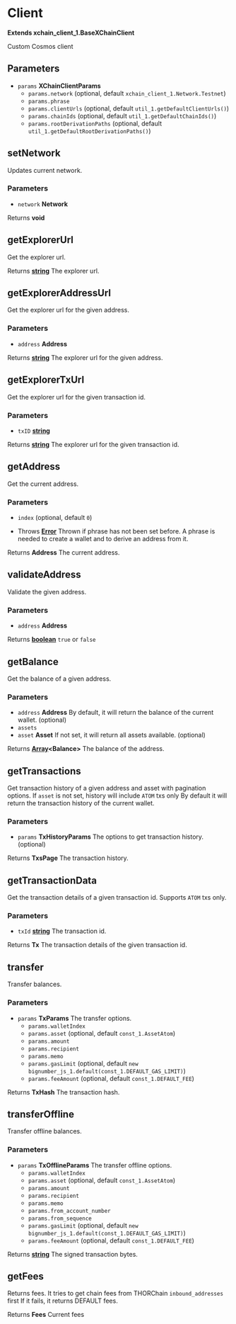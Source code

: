# Client

**Extends xchain_client_1.BaseXChainClient**

Custom Cosmos client

## Parameters

-   `params` **XChainClientParams** 
    -   `params.network`   (optional, default `xchain_client_1.Network.Testnet`)
    -   `params.phrase`  
    -   `params.clientUrls`   (optional, default `util_1.getDefaultClientUrls()`)
    -   `params.chainIds`   (optional, default `util_1.getDefaultChainIds()`)
    -   `params.rootDerivationPaths`   (optional, default `util_1.getDefaultRootDerivationPaths()`)

## setNetwork

Updates current network.

### Parameters

-   `network` **Network** 

Returns **void** 

## getExplorerUrl

Get the explorer url.

Returns **[string][1]** The explorer url.

## getExplorerAddressUrl

Get the explorer url for the given address.

### Parameters

-   `address` **Address** 

Returns **[string][1]** The explorer url for the given address.

## getExplorerTxUrl

Get the explorer url for the given transaction id.

### Parameters

-   `txID` **[string][1]** 

Returns **[string][1]** The explorer url for the given transaction id.

## getAddress

Get the current address.

### Parameters

-   `index`   (optional, default `0`)


-   Throws **[Error][2]** Thrown if phrase has not been set before. A phrase is needed to create a wallet and to derive an address from it.

Returns **Address** The current address.

## validateAddress

Validate the given address.

### Parameters

-   `address` **Address** 

Returns **[boolean][3]** `true` or `false`

## getBalance

Get the balance of a given address.

### Parameters

-   `address` **Address** By default, it will return the balance of the current wallet. (optional)
-   `assets`  
-   `asset` **Asset** If not set, it will return all assets available. (optional)

Returns **[Array][4]&lt;Balance>** The balance of the address.

## getTransactions

Get transaction history of a given address and asset with pagination options.
If `asset` is not set, history will include `ATOM` txs only
By default it will return the transaction history of the current wallet.

### Parameters

-   `params` **TxHistoryParams** The options to get transaction history. (optional)

Returns **TxsPage** The transaction history.

## getTransactionData

Get the transaction details of a given transaction id. Supports `ATOM` txs only.

### Parameters

-   `txId` **[string][1]** The transaction id.

Returns **Tx** The transaction details of the given transaction id.

## transfer

Transfer balances.

### Parameters

-   `params` **TxParams** The transfer options.
    -   `params.walletIndex`  
    -   `params.asset`   (optional, default `const_1.AssetAtom`)
    -   `params.amount`  
    -   `params.recipient`  
    -   `params.memo`  
    -   `params.gasLimit`   (optional, default `new bignumber_js_1.default(const_1.DEFAULT_GAS_LIMIT)`)
    -   `params.feeAmount`   (optional, default `const_1.DEFAULT_FEE`)

Returns **TxHash** The transaction hash.

## transferOffline

Transfer offline balances.

### Parameters

-   `params` **TxOfflineParams** The transfer offline options.
    -   `params.walletIndex`  
    -   `params.asset`   (optional, default `const_1.AssetAtom`)
    -   `params.amount`  
    -   `params.recipient`  
    -   `params.memo`  
    -   `params.from_account_number`  
    -   `params.from_sequence`  
    -   `params.gasLimit`   (optional, default `new bignumber_js_1.default(const_1.DEFAULT_GAS_LIMIT)`)
    -   `params.feeAmount`   (optional, default `const_1.DEFAULT_FEE`)

Returns **[string][1]** The signed transaction bytes.

## getFees

Returns fees.
It tries to get chain fees from THORChain `inbound_addresses` first
If it fails, it returns DEFAULT fees.

Returns **Fees** Current fees

[1]: https://developer.mozilla.org/docs/Web/JavaScript/Reference/Global_Objects/String

[2]: https://developer.mozilla.org/docs/Web/JavaScript/Reference/Global_Objects/Error

[3]: https://developer.mozilla.org/docs/Web/JavaScript/Reference/Global_Objects/Boolean

[4]: https://developer.mozilla.org/docs/Web/JavaScript/Reference/Global_Objects/Array
